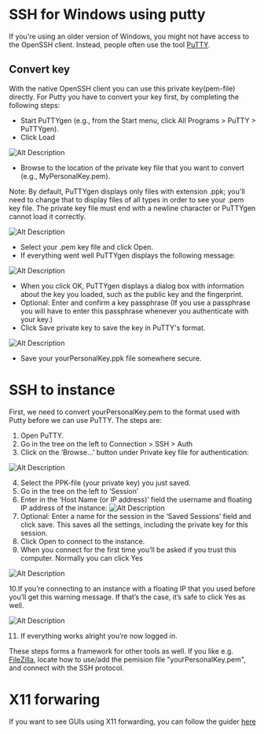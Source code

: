 # SSH for Windows using putty 
If you're using an older version of Windows, you might not have access to the OpenSSH client. Instead, people often use the tool [PuTTY](https://www.chiark.greenend.org.uk/~sgtatham/putty/latest.html). 


## Convert key
With the native OpenSSH client you can use this private key(pem-file) directly. For Putty you have to convert your key first, by completing the following steps:




* Start PuTTYgen (e.g., from the Start menu, click All Programs > PuTTY > PuTTYgen).
* Click Load

![Alt Description](../img/openstack/puttykeygenerator.png?raw=true "Title")

* Browse to the location of the private key file that you want to convert (e.g., MyPersonalKey.pem).

Note: By default, PuTTYgen displays only files with extension .ppk; you'll need to change that to display files of all types in order to see your .pem key file. The private key file must end with a newline character or PuTTYgen cannot load it correctly.

![Alt Description](../img/openstack/puttysavekey.png?raw=true "Title")

* Select your .pem key file and click Open.
* If everything went well PuTTYgen displays the following message:

![Alt Description](../img/openstack/puttygennotice.png?raw=true "Title")

* When you click OK, PuTTYgen displays a dialog box with information about the key you loaded, such as the public key and the fingerprint.
* Optional: Enter and confirm a key passphrase (If you use a passphrase you will have to enter this passphrase whenever you authenticate with your key.)
* Click Save private key to save the key in PuTTY's format.

![Alt Description](../img/openstack/puttykeygeneratorwindow.png?raw=true "Title")

* Save your yourPersonalKey.ppk file somewhere secure.



# SSH to instance

First, we need to convert yourPersonalKey.pem to the format used with Putty before we can use PuTTY. The steps are:


1. Open PuTTY. 
2. Go in the tree on the left to Connection > SSH > Auth
3. Click on the ‘Browse...’ button under Private key file for authentication:

![Alt Description](../img/openstack/putty_key_auth.png?raw=true "Title")



4. Select the PPK-file (your private key) you just saved.
5. Go in the tree on the left to ‘Session’
6. Enter in the ‘Host Name (or IP address)’ field the username and floating IP address of the instance:
![Alt Description](../img/openstack/putty_ubuntu.png?raw=true "Title")
7. Optional: Enter a name for the session in the ‘Saved Sessions’ field and click save. This saves all the settings, including the private key for this session.
8. Click Open to connect to the instance.
9. When you connect for the first time you’ll be asked if you trust this computer. Normally you can click Yes

![Alt Description](../img/openstack/putty_first.png?raw=true "Title")


10.If you’re connecting to an instance with a floating IP that you used before you’ll get this warning message. If that’s the case, it’s safe to click Yes as well.

![Alt Description](../img/openstack/putty_reuse.png?raw=true "Title")


11. If everything works alright you’re now logged in.


These steps forms a framework for other tools as well. If you like e.g. [FileZilla](https://filezilla-project.org/), locate how to use/add the pemision file "yourPersonalKey.pem", and connect with the SSH protocol.

# X11 forwaring
If you want to see GUIs using X11 forwarding, you can follow the guider [here](https://superuser.com/questions/119792/how-to-use-x11-forwarding-with-putty)

